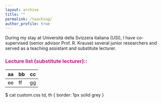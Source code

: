 ```yaml
---
layout: archive
title: ""
permalink: /teaching/
author_profile: true
---
```


During my stay at Università della Svizzera italiana (USI), I have co-supervised (senior advisor Prof. R. Krause) several junior researchers and served as a teaching assistant and substitute lecturer. 


### <span style="color:rgb(199, 21, 133)"> Lecture list (substitute lecturer)::</span>
aa|bb|cc
--|--|--
ee|ff|gg
$ cat custom.css
td, th {
    border: 1px solid grey
}
